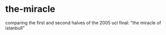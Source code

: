 # the-miracle
comparing the first and second halves of the 2005 ucl final: "the miracle of istanbull"
